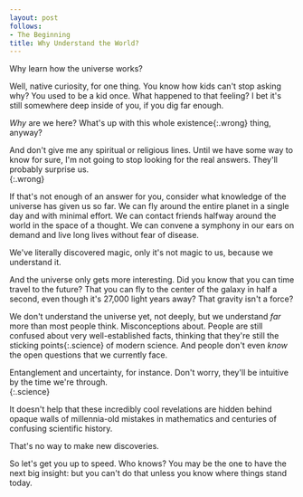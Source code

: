```yaml
---
layout: post
follows:
- The Beginning
title: Why Understand the World?
---
```

Why learn how the universe works?

Well, native curiosity, for one thing. You know how kids can't stop asking why?
You used to be a kid once. What happened to that feeling? I bet it's still
somewhere deep inside of you, if you dig far enough.

*Why* are we here? What's up with this whole <span>existence</span>{:.wrong}
thing, anyway?

<aside>And don't give me any spiritual or religious lines. Until we have some
way to know for sure, I'm not going to stop looking for the real
answers. They'll probably surprise us.</aside>{:.wrong}

If that's not enough of an answer for you, consider what knowledge of the
universe has given us so far. We can fly around the entire planet in a single
day and with minimal effort. We can contact friends halfway around the world in
the space of a thought. We can convene a symphony in our ears on demand and live
long lives without fear of disease.

We've literally discovered magic, only it's not magic to us, because we
understand it.

And the universe only gets more interesting. Did you know that you can time
travel to the future? That you can fly to the center of the galaxy in half
a second, even though it's 27,000 light years away? That gravity isn't a force?

We don't understand the universe yet, not deeply, but we understand *far* more
than most people think. Misconceptions about. People are still confused about
very well-established facts, thinking that they're still the <span>sticking
points</span>{:.science} of modern science. And people don't even *know* the
open questions that we currently face.

<aside>Entanglement and uncertainty, for instance. Don't worry, they'll be
intuitive by the time we're through.</aside>{:.science}

It doesn't help that these incredibly cool revelations are hidden behind opaque
walls of millennia-old mistakes in mathematics and centuries of confusing
scientific history.

That's no way to make new discoveries.

So let's get you up to speed. Who knows? You may be the one to have the next big
insight: but you can't do that unless you know where things stand today.
